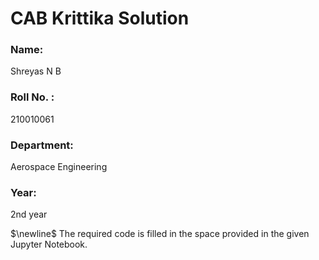 # CAB Krittika Solution 
### Name:
Shreyas N B
### Roll No. : 
210010061 
### Department: 
Aerospace Engineering 
### Year: 
2nd year

$\newline$
$\text{The required code is filled in the space provided in the given Jupyter Notebook.}$
